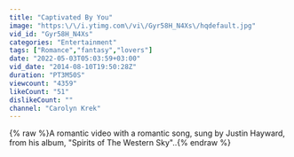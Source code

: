```yaml
---
title: "Captivated By You"
image: "https:\/\/i.ytimg.com\/vi\/Gyr58H_N4Xs\/hqdefault.jpg"
vid_id: "Gyr58H_N4Xs"
categories: "Entertainment"
tags: ["Romance","fantasy","lovers"]
date: "2022-05-03T05:03:59+03:00"
vid_date: "2014-08-10T19:50:28Z"
duration: "PT3M50S"
viewcount: "4359"
likeCount: "51"
dislikeCount: ""
channel: "Carolyn Krek"
---
```

{% raw %}A romantic video with a romantic song, sung by Justin Hayward, from his album, &quot;Spirits of The Western Sky&quot;..{% endraw %}
